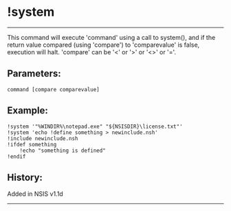# !system

---

This command will execute 'command' using a call to system(), and if the return value compared (using 'compare') to 'comparevalue' is false, execution will halt. 'compare' can be '<' or '>' or '<>' or '='.

## Parameters:

    command [compare comparevalue]

## Example:

	!system '"%WINDIR%\notepad.exe" "${NSISDIR}\license.txt"'
	!system 'echo !define something > newinclude.nsh'
	!include newinclude.nsh
	!ifdef something
		!echo "something is defined"
	!endif

## History:

Added in NSIS v1.1d

---
